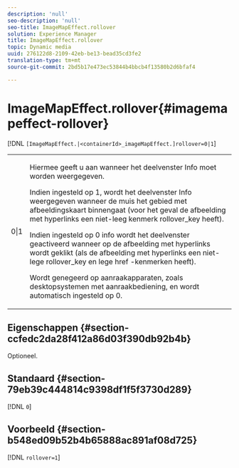 ```yaml
---
description: 'null'
seo-description: 'null'
seo-title: ImageMapEffect.rollover
solution: Experience Manager
title: ImageMapEffect.rollover
topic: Dynamic media
uuid: 276122d8-2109-42eb-be13-bead35cd3fe2
translation-type: tm+mt
source-git-commit: 2bd5b17e473ec53844b4bbcb4f13580b2d6bfaf4

---
```



# ImageMapEffect.rollover{#imagemapeffect-rollover}

[!DNL `[ImageMapEffect.|<containerId>_imageMapEffect.]rollover=0|1`]

<table id="table_2671D63442B54F659C32C4A3CC61DD7C"> 
 <tbody> 
  <tr> 
   <td colname="col1"> <p><span class="codeph"> 0|1</span> </p> </td> 
   <td colname="col2"> <p>Hiermee geeft u aan wanneer het deelvenster Info moet worden weergegeven. </p> <p>Indien ingesteld op <span class="codeph"> 1</span>, wordt het deelvenster Info weergegeven wanneer de muis het gebied met afbeeldingskaart binnengaat (voor het geval de afbeelding met hyperlinks een niet-leeg kenmerk <span class="codeph"> rollover_key</span> heeft). </p> <p>Indien ingesteld op <span class="codeph"> 0</span> info wordt het deelvenster geactiveerd wanneer op de afbeelding met hyperlinks wordt geklikt (als de afbeelding met hyperlinks een niet-lege <span class="codeph"> rollover_key</span> en lege <span class="codeph"> href</span> -kenmerken heeft). </p> <p> Wordt genegeerd op aanraakapparaten, zoals desktopsystemen met aanraakbediening, en wordt automatisch ingesteld op <span class="codeph"> 0</span>. </p> </td> 
  </tr> 
 </tbody> 
</table>

## Eigenschappen {#section-ccfedc2da28f412a86d03f390db92b4b}

Optioneel.

## Standaard {#section-79eb39c444814c9398df1f5f3730d289}

[!DNL `0`]

## Voorbeeld {#section-b548ed09b52b4b65888ac891af08d725}

[!DNL `rollover=1`]
